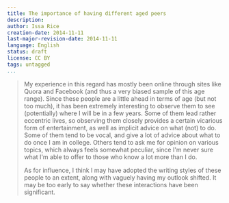 ```yaml
---
title: The importance of having different aged peers
description: 
author: Issa Rice
creation-date: 2014-11-11
last-major-revision-date: 2014-11-11
language: English
status: draft
license: CC BY
tags: untagged
...
```



> My experience in this regard has mostly been online through sites like
> Quora and Facebook (and thus a very biased sample of this age range).
> Since these people are a little ahead in terms of age (but not too
> much), it has been extremely interesting to observe them to see
> (potentially) where I will be in a few years. Some of them lead rather
> eccentric lives, so observing them closely provides a certain
> vicarious form of entertainment, as well as implicit advice on what
> (not) to do. Some of them tend to be vocal, and give a lot of advice
> about what to do once I am in college. Others tend to ask me for
> opinion on various topics, which always feels somewhat peculiar, since
> I'm never sure what I'm able to offer to those who know a lot more
> than I do.
> 
> As for influence, I think I may have adopted the writing styles of
> these people to an extent, along with vaguely having my outlook
> shifted. It may be too early to say whether these interactions have
> been significant.
